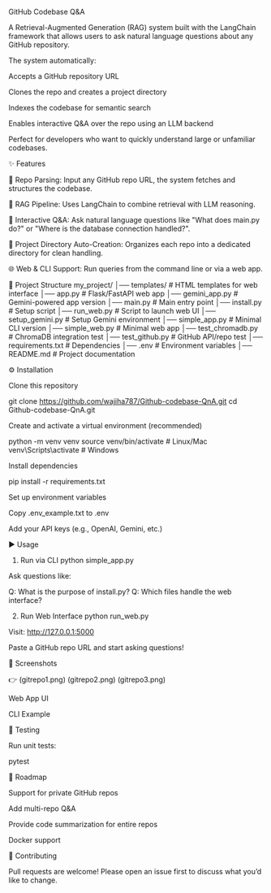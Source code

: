 GitHub Codebase Q&A 

A Retrieval-Augmented Generation (RAG) system built with the LangChain framework that allows users to ask natural language questions about any GitHub repository.

The system automatically:

Accepts a GitHub repository URL

Clones the repo and creates a project directory

Indexes the codebase for semantic search

Enables interactive Q&A over the repo using an LLM backend

Perfect for developers who want to quickly understand large or unfamiliar codebases.

✨ Features

🔎 Repo Parsing: Input any GitHub repo URL, the system fetches and structures the codebase.

🧠 RAG Pipeline: Uses LangChain to combine retrieval with LLM reasoning.

💬 Interactive Q&A: Ask natural language questions like "What does main.py do?" or "Where is the database connection handled?".

📂 Project Directory Auto-Creation: Organizes each repo into a dedicated directory for clean handling.

🌐 Web & CLI Support: Run queries from the command line or via a web app.

📂 Project Structure
my_project/
│── templates/            # HTML templates for web interface
│── app.py                # Flask/FastAPI web app
│── gemini_app.py         # Gemini-powered app version
│── main.py               # Main entry point
│── install.py            # Setup script
│── run_web.py            # Script to launch web UI
│── setup_gemini.py       # Setup Gemini environment
│── simple_app.py         # Minimal CLI version
│── simple_web.py         # Minimal web app
│── test_chromadb.py      # ChromaDB integration test
│── test_github.py        # GitHub API/repo test
│── requirements.txt      # Dependencies
│── .env                  # Environment variables
│── README.md             # Project documentation

⚙️ Installation

Clone this repository

git clone https://github.com/wajiha787/Github-codebase-QnA.git
cd Github-codebase-QnA.git


Create and activate a virtual environment (recommended)

python -m venv venv
source venv/bin/activate    # Linux/Mac
venv\Scripts\activate       # Windows


Install dependencies

pip install -r requirements.txt


Set up environment variables

Copy .env_example.txt to .env

Add your API keys (e.g., OpenAI, Gemini, etc.)

▶️ Usage
1. Run via CLI
python simple_app.py


Ask questions like:

Q: What is the purpose of install.py?
Q: Which files handle the web interface?

2. Run Web Interface
python run_web.py


Visit: http://127.0.0.1:5000

Paste a GitHub repo URL and start asking questions!

📸 Screenshots

👉 
(gitrepo1.png)
(gitrepo2.png)
(gitrepo3.png)

Web App UI


CLI Example


🧪 Testing

Run unit tests:

pytest

🔮 Roadmap

 Support for private GitHub repos

 Add multi-repo Q&A

 Provide code summarization for entire repos

 Docker support

🤝 Contributing

Pull requests are welcome! Please open an issue first to discuss what you’d like to change.